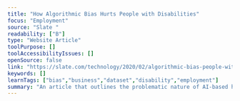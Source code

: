 ```yaml
---
title: "How Algorithmic Bias Hurts People with Disabilities"
focus: "Employment"
source: "Slate "
readability: ["B"]
type: "Website Article"
toolPurpose: []
toolAccessibilityIssues: []
openSource: false
link: "https://slate.com/technology/2020/02/algorithmic-bias-people-with-disabilities.html"
keywords: []
learnTags: ["bias","business","dataset","disability","employment"]
summary: "An article that outlines the problematic nature of AI-based hiring practices for people with disabilties and other marginalized communities. "
---
```


